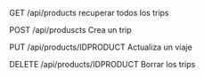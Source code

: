 GET /api/products
recuperar todos los trips

POST /api/produscts
Crea un trip

PUT /api/products/IDPRODUCT
Actualiza un viaje

DELETE /api/products/IDPRODUCT
Borrar los trips